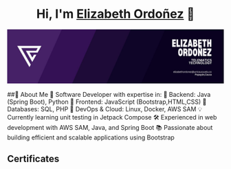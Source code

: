 
<div align="center">
<h1 align="center">Hi, I'm <a href="https://aristi.dev">Elizabeth Ordoñez</a> 👋</h1>
</div>
<img src="https://github.com/elizabeth20003/elizabeth20003/blob/main/Purple%20Modern%20Geometric%20Graphic%20Designer%20LinkedIn%20Banner.jpg">

##🚀 About Me
🎯 Software Developer with expertise in:
🔹 Backend: Java (Spring Boot), Python
🔹 Frontend: JavaScript (Bootstrap,HTML,CSS)
🔹 Databases: SQL, PHP
🔹 DevOps & Cloud: Linux, Docker, AWS SAM
💡 Currently learning unit testing in Jetpack Compose
🛠️ Experienced in web development with AWS SAM, Java, and Spring Boot
📚 Passionate about building efficient and scalable applications using Bootstrap

## Certificates
